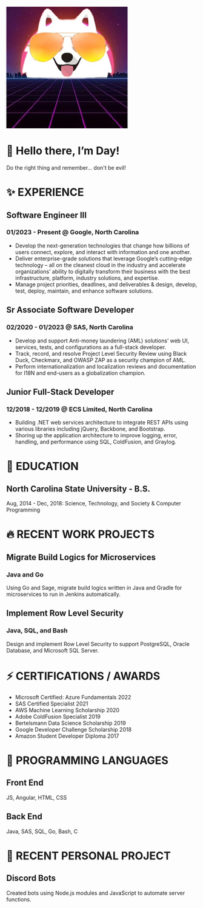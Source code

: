 ![profile](./assets/images/doge.jpg)

# 👋 Hello there, I’m Day!
Do the right thing and remember… don't be evil!

# ✨ EXPERIENCE
## Software Engineer III
### 01/2023 - Present @ Google, North Carolina
- Develop the next-generation technologies that change how billions of users connect, explore, and interact with information and one another.
- Deliver enterprise-grade solutions that leverage Google’s cutting-edge technology – all on the cleanest cloud in the industry and accelerate organizations’ ability to digitally transform their business with the best infrastructure, platform, industry solutions, and expertise.
- Manage project priorities, deadlines, and deliverables & design, develop, test, deploy, maintain, and enhance software solutions.

## Sr Associate Software Developer
### 02/2020 - 01/2023 @ SAS, North Carolina
- Develop and support Anti-money laundering (AML) solutions’ web UI, services, tests, and configurations as a full-stack developer.
- Track, record, and resolve Project Level Security Review using Black Duck, Checkmarx, and OWASP ZAP as a security champion of AML.
- Perform internationalization and localization reviews and documentation for I18N and end-users as a globalization champion.

## Junior Full-Stack Developer
### 12/2018 - 12/2019 @ ECS Limited, North Carolina
- Building .NET web services architecture to integrate REST APIs using various libraries including jQuery, Backbone, and Bootstrap.
- Shoring up the application architecture to improve logging, error, handling, and performance using SQL, ColdFusion, and Graylog.

# 🌱 EDUCATION
## North Carolina State University - B.S.
Aug, 2014 - Dec, 2018: Science, Technology, and Society & Computer Programming

# 🔥 RECENT WORK PROJECTS
## Migrate Build Logics for Microservices
### Java and Go
Using Go and Sage, migrate build logics written in Java and Gradle for microservices to run in Jenkins automatically.
## Implement Row Level Security
### Java, SQL, and Bash
Design and implement Row Level Security to support PostgreSQL, Oracle Database, and Microsoft SQL Server.

# ⚡ CERTIFICATIONS / AWARDS

- Microsoft Certified: Azure Fundamentals 2022
- SAS Certified Specialist 2021
- AWS Machine Learning Scholarship 2020
- Adobe ColdFusion Specialist 2019
- Bertelsmann Data Science Scholarship 2019
- Google Developer Challenge Scholarship 2018
- Amazon Student Developer Diploma 2017

# 💞️ PROGRAMMING LANGUAGES
## Front End
JS, Angular, HTML, CSS
## Back End
Java, SAS, SQL, Go, Bash, C

# 👀 RECENT PERSONAL PROJECT
## Discord Bots
Created bots using Node.js modules and JavaScript to automate server functions.
